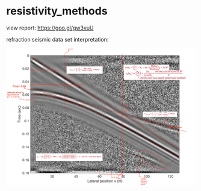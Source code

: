 # resistivity_methods

view report: https://goo.gl/gw3vuU

refraction seismic data set interpretation: 

![ScreenShot](matlab_implementation/interpretated_ref.png)
